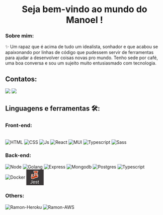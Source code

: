 <h1 align="center">Seja bem-vindo ao mundo do Manoel !</h1>

### Sobre mim:
✨ Um rapaz que é acima de tudo um idealista, sonhador e que acabou se apaixonando por linhas de código que pudessem servir de ferramentas para ajudar a desenvolver coisas novas pro mundo. Tenho sede por café, uma boa conversa e sou um sujeito muito entusiasmado com tecnologia.

## Contatos:
  <a href = "mailto:manoelrocha399@gmail.com"><img src="https://img.shields.io/badge/-Gmail-%23333?style=for-the-badge&logo=gmail&logoColor=white" target="_blank"></a>
  <a href="https://www.linkedin.com/in/manoel-rocha-6328091b8/" target="_blank"><img src="https://img.shields.io/badge/-LinkedIn-%230077B5?style=for-the-badge&logo=linkedin&logoColor=white" target="_blank"></a> 

## Linguagens e ferramentas 🛠️:

### Front-end:

<div style="display: inline_block"><br>
  <img align="center" alt="HTML" height="50" width="60" src="https://cdn.jsdelivr.net/gh/devicons/devicon/icons/html5/html5-plain-wordmark.svg" />
<img align="center" alt="CSS" height="50" width="60" src="https://cdn.jsdelivr.net/gh/devicons/devicon/icons/css3/css3-plain-wordmark.svg">
  <img align="center" alt="Js" height="50" width="60" src="https://cdn.jsdelivr.net/gh/devicons/devicon/icons/javascript/javascript-plain.svg" />
  <img align="center" alt="React" height="50" width="60" src="https://cdn.jsdelivr.net/gh/devicons/devicon/icons/react/react-original-wordmark.svg" />
  <img align="center" alt="MUI" height="50" width="60" src="https://cdn.jsdelivr.net/gh/devicons/devicon/icons/materialui/materialui-plain.svg" />
  <img align="center" alt="Typescript" height="50" width="60" src="https://cdn.jsdelivr.net/gh/devicons/devicon/icons/typescript/typescript-original.svg" />
  <img align="center" alt="Sass" height="50" width="100" src="https://miro.medium.com/max/1400/1*FeiTcE7xAIKhNrRa-2_oiQ.png" /> 
          
<div> 

### Back-end:

<div style="display: inline_block">
  <img align="center" alt="Node" height="80" width="60" src="https://cdn.jsdelivr.net/gh/devicons/devicon/icons/nodejs/nodejs-plain-wordmark.svg" />
  <img align="center" alt="Golang" height="30" width="80" src="https://upload.wikimedia.org/wikipedia/commons/thumb/0/05/Go_Logo_Blue.svg/800px-Go_Logo_Blue.svg.png" />
  <img align="center" alt="Express" height="50" width="60" src="https://cdn.jsdelivr.net/gh/devicons/devicon/icons/express/express-original.svg">
  <img align="center" alt="Mongodb" height="50" width="60" src="https://cdn.jsdelivr.net/gh/devicons/devicon/icons/mongodb/mongodb-plain-wordmark.svg" />
  <img align="center" alt="Postgres" height="50" width="60" src="https://i3.wp.com/www.bacula.lat/wp-content/uploads/2019/05/postgresql-logo.png" />
  <img align="center" alt="Typescript" height="50" width="60" src="https://cdn.jsdelivr.net/gh/devicons/devicon/icons/typescript/typescript-original.svg" />        
  <img align="center" alt="Docker" height="50" width="60" src="https://cdn.jsdelivr.net/gh/devicons/devicon/icons/docker/docker-original-wordmark.svg" />
  <img align="center" alt="Jest" height="50" width="55" src="https://github.com/Oliv-ramon/oliv-ramon/blob/main/jest.png" />
</div>
  
### Others:
  
<div style="display: inline_block">
  <img align="center" alt="Ramon-Heroku" height="50" width="60" src="https://cdn.jsdelivr.net/gh/devicons/devicon/icons/heroku/heroku-plain-wordmark.svg" />
  <img align="center" alt="Ramon-AWS" height="90" width="80" src="https://cdn.jsdelivr.net/gh/devicons/devicon/icons/amazonwebservices/amazonwebservices-original-wordmark.svg" />
               
</div>

<!--
**manoelrochawlf/manoelrochawlf** is a ✨ _special_ ✨ repository because its `README.md` (this file) appears on your GitHub profile.

Here are some ideas to get you started:

- 🔭 I’m currently working on ...
- 🌱 I’m currently learning ...
- 👯 I’m looking to collaborate on ...
- 🤔 I’m looking for help with ...
- 💬 Ask me about ...
- 📫 How to reach me: ...
- 😄 Pronouns: ...
- ⚡ Fun fact: ...
-->
